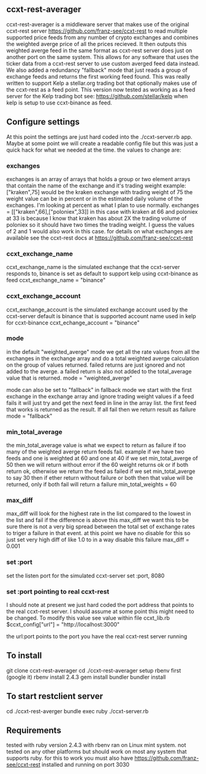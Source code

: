 ## ccxt-rest-averager
ccxt-rest-averager is a middleware server that makes use of the original ccxt-rest server https://github.com/franz-see/ccxt-rest to read multiple supported price feeds from any number of crypto exchanges and combines the weighted averge price of all the prices recieved.  It then outputs this weighted averge feed in the same format as ccxt-rest server does just on another port on the same system.  This allows for any software that uses the ticker data from a ccxt-rest server to use custom averged feed data instead.  We also added a redundancy "fallback" mode that just reads a group of exchange feeds and returns the first working feed found.  This was really written to support Kelp a stellar.org trading bot that optionally makes use of the ccxt-rest as a feed point.  This version now tested as working as a feed server for the Kelp trading bot see: https://github.com/stellar/kelp when kelp is setup to use ccxt-binance as feed. 

## Configure settings
At this point the settings are just hard coded into the ./ccxt-server.rb app.  Maybe at some point we will create a readable config file but this was just a quick hack for what we needed at the time.
the values to change are:

### exchanges
exchanges is an array of arrays that holds a group or two element arrays that contain the name of the exchange and it's trading weight
example: ["kraken",75] would be the kraken exchange with trading weight of 75
the weight value can be in percent or in the estimated daily volume of the exchanges.  I'm looking at percent as what I plan to use normally.
exchanges = [["kraken",66],["poloniex",33]]
in this case with kraken at 66 and poloniex at 33 is because I know that kraken has about 2X the trading volume of poloniex so it
should have two times the trading weight.  I guess the values of 2 and 1 would also work in this case.
for details on what exchanges are available see the ccxt-rest docs at https://github.com/franz-see/ccxt-rest

### ccxt_exchange_name
ccxt_exchange_name is the simulated exchange that the ccxt-server responds to, binance is set as default to support kelp using ccxt-binance as feed
ccxt_exchange_name = "binance"

### ccxt_exchange_account
ccxt_exchange_account is the simulated exchange account used by the ccxt-server default is binance that is supported account name used in kelp for ccxt-binance 
ccxt_echange_account = "binance"

### mode
in the default "weighted_averge" mode we get all the rate values from all the exchanges in the exchange array and do a total weighted averge 
calculation on the group of values returned.  failed returns are just ignored and not added to the averge. a failed return is also not added to the total_average value that is returned.
mode = "weighted_averge"

mode can also be set to "fallback"
in fallback mode we start with the first exchange in the exchange array and ignore trading weight values
if a feed fails it will just try and get the next feed in line in the array list.
the first feed that works is returned as the result. If all fail then we return result as failure
mode = "fallback"

### min_total_average
the min_total_average value is what we expect to return as failure if too many of the weighted averge return feeds fail.
example if we have two feeds and one is weighted at 60 and one at 40 if we set min_total_averge of 50
then we will return without error if the 60 weight returns ok or if both return ok, otherwise we return the feed as failed
if we set min_total_averge to say 30 then if ether return without failure or both then that value will be returned, only if both fail will return a failure
min_total_weights = 60

### max_diff
max_diff will look for the highest rate in the list compared to the lowest in the list and fail if the difference is above this max_diff
we want this to be sure there is not a very big spread between the total set of exchange rates to triger a failure in that event.
at this point we have no disable for this so just set very high diff of like 1.0 to in a way disable this failure
max_diff = 0.001

### set :port
set the listen port for the simulated ccxt-server
set :port, 8080

### set :port pointing to real ccxt-rest
I should note at present we just hard coded the port address that points to the real ccxt-rest server.  I should assume at some point this might need to be changed.  To modify this value see value within file ccxt_lib.rb
$ccxt_config["url"] =  "http://localhost:3000"

the url:port points to the port you have the real ccxt-rest server running

## To install
git clone ccxt-rest-averager
cd ./ccxt-rest-averager
setup rbenv first (google it)
rbenv install 2.4.3
gem install bundler
bundler install

## To start restclient server
cd ./ccxt-rest-averger
bundle exec ruby ./ccxt-server.rb

## Requirements
tested with ruby version 2.4.3 with rbenv
ran on Linux mint system. not tested on any other platforms but should work on most any system that supports ruby.
for this to work you must also have https://github.com/franz-see/ccxt-rest installed and running on port 3030
